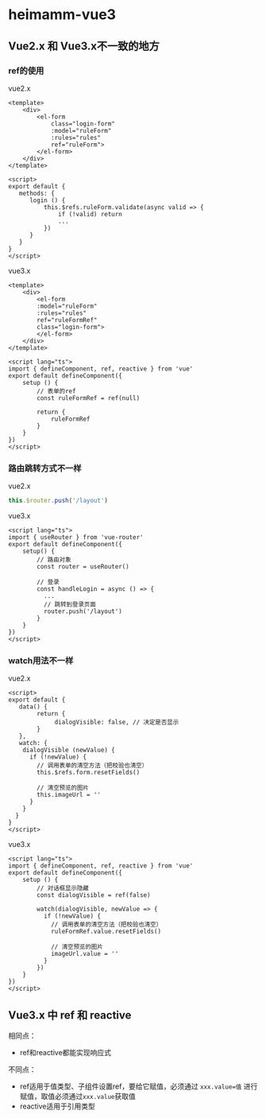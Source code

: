 # heimamm-vue3

## Vue2.x 和 Vue3.x不一致的地方

### ref的使用

vue2.x

```vue
<template>
	<div>
        <el-form
            class="login-form"
            :model="ruleForm"
            :rules="rules"
            ref="ruleForm">
    	</el-form>
    </div>
</template>

<script>
export default {
   methods: {
      login () {
          this.$refs.ruleForm.validate(async valid => {
              if (!valid) return
              ...
          })
      }
   }
}
</script>
```

vue3.x

```vue
<template>
	<div>
        <el-form
        :model="ruleForm"
        :rules="rules"
        ref="ruleFormRef"
        class="login-form">
    	</el-form>
    </div>
</template>

<script lang="ts">
import { defineComponent, ref, reactive } from 'vue'
export default defineComponent({
    setup () {
        // 表单的ref
    	const ruleFormRef = ref(null)
        
        return {
        	ruleFormRef
        }
    }
})
</script>
```

### 路由跳转方式不一样

vue2.x

```js
this.$router.push('/layout')
```

vue3.x

```vue
<script lang="ts">
import { useRouter } from 'vue-router'
export default defineComponent({
    setup() {
		// 路由对象
    	const router = useRouter()
        
        // 登录
    	const handleLogin = async () => {
		  ...
          // 跳转到登录页面
          router.push('/layout')
    	}
    }
})
</script>
```

### watch用法不一样

vue2.x

```vue
<script>
export default {
   data() {
     	return {
             dialogVisible: false, // 决定是否显示
        }  
   },
   watch: {
    dialogVisible (newValue) {
      if (!newValue) {
        // 调用表单的清空方法（把校验也清空）
        this.$refs.form.resetFields()

        // 清空预览的图片
        this.imageUrl = ''
      }
    }
  }
}
</script>
```

vue3.x

```vue
<script lang="ts">
import { defineComponent, ref, reactive } from 'vue'
export default defineComponent({
    setup () {
        // 对话框显示隐藏
    	const dialogVisible = ref(false)
        
        watch(dialogVisible, newValue => {
          if (!newValue) {
            // 调用表单的清空方法（把校验也清空）
            ruleFormRef.value.resetFields()

            // 清空预览的图片
            imageUrl.value = ''
          }
        })
    }
})
</script>
```

## Vue3.x 中 ref 和 reactive

相同点：

- ref和reactive都能实现响应式

不同点：

- ref适用于值类型、子组件设置ref，要给它赋值，必须通过 `xxx.value=值` 进行赋值，取值必须通过`xxx.value`获取值
- reactive适用于引用类型

